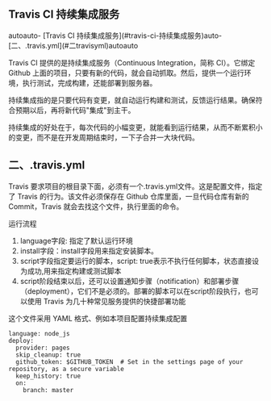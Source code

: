 ## Travis CI 持续集成服务
<!-- TOC -->autoauto- [Travis CI 持续集成服务](#travis-ci-持续集成服务)auto- [二、.travis.yml](#二travisyml)autoauto<!-- /TOC -->

Travis CI 提供的是持续集成服务（Continuous Integration，简称 CI）。它绑定 Github 上面的项目，只要有新的代码，就会自动抓取。然后，提供一个运行环境，执行测试，完成构建，还能部署到服务器。

持续集成指的是只要代码有变更，就自动运行构建和测试，反馈运行结果。确保符合预期以后，再将新代码"集成"到主干。

持续集成的好处在于，每次代码的小幅变更，就能看到运行结果，从而不断累积小的变更，而不是在开发周期结束时，一下子合并一大块代码。

## 二、.travis.yml

Travis 要求项目的根目录下面，必须有一个.travis.yml文件。这是配置文件，指定了 Travis 的行为。该文件必须保存在 Github 仓库里面，一旦代码仓库有新的 Commit，Travis 就会去找这个文件，执行里面的命令。

运行流程
1. language字段: 指定了默认运行环境
2. install字段：install字段用来指定安装脚本。
3. script字段指定要运行的脚本，script: true表示不执行任何脚本，状态直接设为成功,用来指定构建或测试脚本
4. script阶段结束以后，还可以设置通知步骤（notification）和部署步骤（deployment），它们不是必须的。部署的脚本可以在script阶段执行，也可以使用 Travis 为几十种常见服务提供的快捷部署功能  

这个文件采用 YAML 格式、例如本项目配置持续集成配置

```
language: node_js
deploy:
  provider: pages
  skip_cleanup: true
  github_token: $GITHUB_TOKEN  # Set in the settings page of your repository, as a secure variable
  keep_history: true
  on:
    branch: master
```